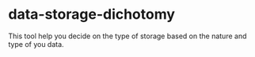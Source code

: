 data-storage-dichotomy
======================

This tool help you decide on the type of storage based on the nature and type of you data.